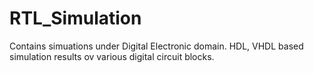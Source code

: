 # RTL_Simulation
Contains simuations under Digital Electronic domain. HDL, VHDL based simulation results ov various digital circuit blocks.
